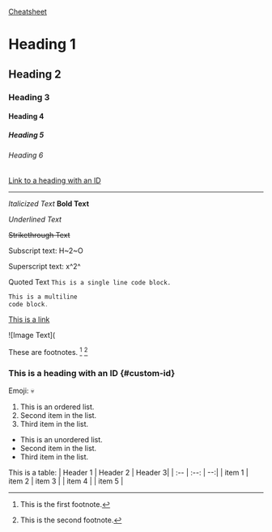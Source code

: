[Cheatsheet](https://www.markdownguide.org/cheat-sheet/)
<!--Headings-->
# Heading 1
## Heading 2
### Heading 3
#### Heading 4
##### Heading 5
###### Heading 6

[Link to a heading with an ID](#custom-id)

<!-- Horizontal Rule-->
---

<!-- Text Formatting-->
*Italicized Text*
**Bold Text**

<!-- Underlining Text; sometimes requires two underscores before and after text-->
_Underlined Text_

~~Strikethrough Text~~

Subscript text: H~2~O 

Superscript text: x^2^

Quoted Text
`This is a single line code block.`

<!-- Place the text after the first ``` in discord to add syntax highlighting-->
```cpp
This is a multiline
code block.
```

[This is a link](google.com)

<!-- Links an image. This is a relative path to the markdown file-->
![Image Text](

These are footnotes. [^1] [^2]

[^1]: This is the first footnote.
[^2]: This is the second footnote.

### This is a heading with an ID {#custom-id}

Emoji: :skull:

1. This is an ordered list.
1. Second item in the list.
1. Third item in the list.

- This is an unordered list.
- Second item in the list.
- Third item in the list.


<!-- The colons in the second line determines whether the text is left centered, middle centered, or right centered-->
This is a table: 
|  Header 1 | Header 2 | Header 3|
| :-- | :--: | --:|
| item 1 | item 2 | item 3 |
| item 4 |  | item 5 |